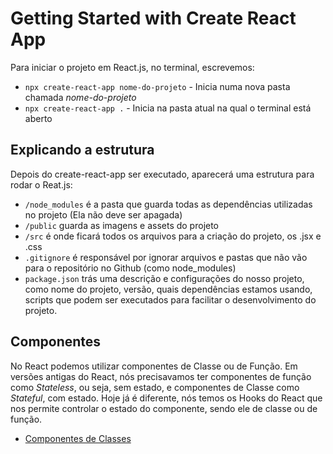 # Getting Started with Create React App

Para iniciar o projeto em React.js, no terminal, escrevemos:

- `npx create-react-app nome-do-projeto` - Inicia numa nova pasta chamada _nome-do-projeto_
- `npx create-react-app .` - Inicia na pasta atual na qual o terminal está aberto

## Explicando a estrutura

Depois do create-react-app ser executado, aparecerá uma estrutura para rodar o Reat.js:

- `/node_modules` é a pasta que guarda todas as dependências utilizadas no projeto (Ela não deve ser apagada)
- `/public` guarda as imagens e assets do projeto
- `/src` é onde ficará todos os arquivos para a criação do projeto, os .jsx e .css
- `.gitignore` é responsável por ignorar arquivos e pastas que não vão para o repositório no Github (como node_modules)
- `package.json` trás uma descrição e configurações do nosso projeto, como nome do projeto, versão, quais dependências estamos usando, scripts que podem ser executados para facilitar o desenvolvimento do projeto.

## Componentes

No React podemos utilizar componentes de Classe ou de Função. Em versões antigas do React, nós precisavamos ter componentes de função como _Stateless_, ou seja, sem estado, e componentes de Classe como _Stateful_, com estado. Hoje já é diferente, nós temos os Hooks do React que nos permite controlar o estado do componente, sendo ele de classe ou de função.

- [Componentes de Classes](docs/componentes-de-classes.md)